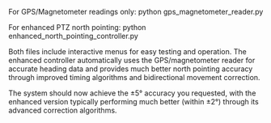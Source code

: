 For GPS/Magnetometer readings only:
python gps_magnetometer_reader.py


For enhanced PTZ north pointing:
python enhanced_north_pointing_controller.py


Both files include interactive menus for easy testing and operation. The enhanced controller automatically uses the GPS/magnetometer reader for accurate heading data and provides much better north pointing accuracy through improved timing algorithms and bidirectional movement correction.

The system should now achieve the ±5° accuracy you requested, with the enhanced version typically performing much better (within ±2°) through its advanced correction algorithms.